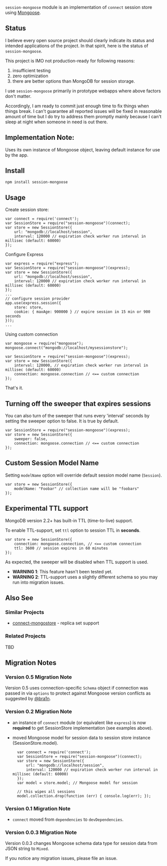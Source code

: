 `session-mongoose` module is an implementation of `connect` session store using [Mongoose](http://mongoosejs.com).

## Status ##

I believe every open source project should clearly indicate its status and intended applications
of the project. In that spirit, here is the status of `session-mongoose`.

This project is IMO not production-ready for following reasons:

1. insufficient testing
2. zero optimization
3. there are better options than MongoDB for session storage.

I use `session-mongoose` primarily in prototype webapps where above factors don't matter.

Accordingly, I am ready to commit just enough time to fix things when things break.
I can't guarantee all reported issues will be fixed in reasonable amount of time but
I do try to address them promptly mainly because I can't sleep at night when someone
in need is out there.

## Implementation Note:

Uses its own instance of Mongoose object, leaving default instance for use by the app.

## Install

    npm install session-mongoose

## Usage

Create session store:

    var connect = require('connect');
    var SessionStore = require("session-mongoose")(connect);
    var store = new SessionStore({
        url: "mongodb://localhost/session",
        interval: 120000 // expiration check worker run interval in millisec (default: 60000)
    });

Configure Express

    var express = require("express");
    var SessionStore = require("session-mongoose")(express);
    var store = new SessionStore({
        url: "mongodb://localhost/session",
        interval: 120000 // expiration check worker run interval in millisec (default: 60000)
    });
    ...
    // configure session provider
    app.use(express.session({
        store: store,
        cookie: { maxAge: 900000 } // expire session in 15 min or 900 seconds
    }));
    ...

Using custom connection

    var mongoose = require("mongoose");
    mongoose.connect("mongodb://localhost/mysessionstore");
    
    var SessionStore = require("session-mongoose")(express);
    var store = new SessionStore({
        interval: 120000, // expiration check worker run interval in millisec (default: 60000)
        connection: mongoose.connection // <== custom connection
    });

That's it.

## Turning off the sweeper that expires sessions

You can also turn of the sweeper that runs every 'interval' seconds by
setting the sweeper option to false. It is true by default.

    var SessionStore = require("session-mongoose")(express);
    var store = new SessionStore({
        sweeper: false,
        connection: mongoose.connection // <== custom connection
    });

## Custom Session Model Name

Setting `modelName` option will override default session model name (`Session`).

    var store = new SessionStore({
        modelName: "Foobar" // collection name will be "foobars"
    });

## Experimental TTL support

MongoDB version 2.2+ has built-in TTL (time-to-live) support.

To enable TTL-support, set `ttl` option to session TTL in **seconds**.

    var store = new SessionStore({
        connection: mongoose.connection, // <== custom connection
        ttl: 3600 // session expires in 60 minutes
    });

As expected, the sweeper will be disabled when TTL support is used.

* **WARNING 1**: This feature hasn't been tested yet.
* **WARNING 2**: TTL-support uses a slightly different schema so you may run into migration issues.

## Also See

### Similar Projects

* [connect-mongostore](https://github.com/diversario/connect-mongostore/) - replica set support

### Related Projects

TBD

## Migration Notes

### Version 0.5 Migration Note

Version 0.5 uses connection-specific `Schema` object if connection was passed in via `options`
to protect against Mongoose version conflicts as suggested by [@bra1n](https://github.com/donpark/session-mongoose/issues/24).

### Version 0.2 Migration Note

* an instance of `connect` module (or equivalent like `express`) is now **required** to get
  SessionStore implementation (see examples above).

* moved Mongoose model for session data to session store instance (SessionStore.model).

        var connect = require('connect');
        var SessionStore = require("session-mongoose")(connect);
        var store = new SessionStore({
            url: "mongodb://localhost/session",
            interval: 120000 // expiration check worker run interval in millisec (default: 60000)
        });
        var model = store.model; // Mongoose model for session

        // this wipes all sessions
        model.collection.drop(function (err) { console.log(err); });

### Version 0.1 Migration Note

* `connect` moved from `dependencies` to `devDependencies`.

### Version 0.0.3 Migration Note

Version 0.0.3 changes Mongoose schema data type for session data from JSON string to `Mixed`.

If you notice any migration issues, please file an issue.
